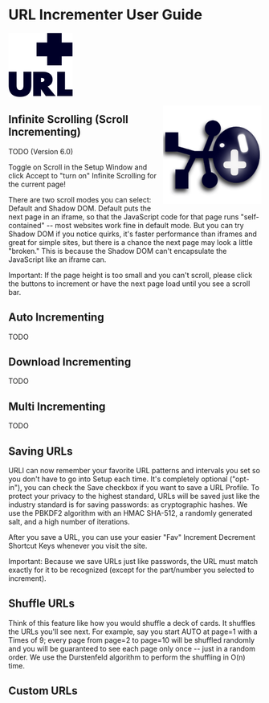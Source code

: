 # URL Incrementer User Guide

![URL Incrementer](../_assets/img/darku/128.png?raw=true "URL Incrementer")

<img src="https://raw.githubusercontent.com/roysix/url-incrementer/master/_assets/svg/urli.svg?sanitize=true" width="196" height="196" align="right" style="transform:rotate(90deg)">

## Infinite Scrolling (Scroll Incrementing)
TODO (Version 6.0)

Toggle on Scroll in the Setup Window and click Accept to "turn on" Infinite Scrolling for the current page!

There are two scroll modes you can select: Default and Shadow DOM. Default puts the next page in an iframe, so that the JavaScript code for that page runs "self-contained" -- most websites work fine in default mode. But you can try Shadow DOM if you notice quirks, it's faster performance than iframes and great for simple sites, but there is a chance the next page may look a little "broken." This is because the Shadow DOM can't encapsulate the JavaScript like an iframe can.

Important: If the page height is too small and you can't scroll, please click the buttons to increment or have the next page load until you see a scroll bar.

## Auto Incrementing
TODO

## Download Incrementing
TODO

## Multi Incrementing
TODO

## Saving URLs
URLI can now remember your favorite URL patterns and intervals you set so you don't have to go into Setup each time. It's completely optional ("opt-in"), you can check the Save checkbox if you want to save a URL Profile. To protect your privacy to the highest standard, URLs will be saved just like the industry standard is for saving passwords: as cryptographic hashes. We use the PBKDF2 algorithm with an HMAC SHA-512, a randomly generated salt, and a high number of iterations.

After you save a URL, you can use your easier "Fav" Increment Decrement Shortcut Keys whenever you visit the site.

Important: Because we save URLs just like passwords, the URL must match exactly for it to be recognized (except for the part/number you selected to increment).

## Shuffle URLs
Think of this feature like how you would shuffle a deck of cards. It shuffles the URLs you'll see next. For example, say you start AUTO at page=1 with a Times of 9; every page from page=2 to page=10 will be shuffled randomly and you will be guaranteed to see each page only once -- just in a random order. We use the Durstenfeld algorithm to perform the shuffling in O(n) time.

## Custom URLs
